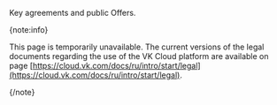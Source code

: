 Key agreements and public Offers.

{note:info}

This page is temporarily unavailable. The current versions of the legal documents regarding the use of the VK Cloud platform are available on page [https://cloud.vk.com/docs/ru/intro/start/legal](https://cloud.vk.com/docs/ru/intro/start/legal).

{/note}

